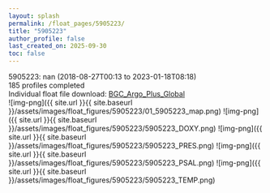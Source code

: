 ```yaml
---
layout: splash
permalink: /float_pages/5905223/
title: "5905223"
author_profile: false
last_created_on: 2025-09-30
toc: false
---
```

 
5905223: nan (2018-08-27T00:13 to 2023-01-18T08:18)\
185 profiles completed\
Individual float file download: [BGC_Argo_Plus_Global](https://ftp.soest.hawaii.edu/bgc_argo_plus/Individual_Floats/outliers_removed/5905223_Sprof_processed.nc)\
![img-png]({{ site.url }}{{ site.baseurl }}/assets/images/float_figures/5905223/01_5905223_map.png)
![img-png]({{ site.url }}{{ site.baseurl }}/assets/images/float_figures/5905223/5905223_DOXY.png)
![img-png]({{ site.url }}{{ site.baseurl }}/assets/images/float_figures/5905223/5905223_PRES.png)
![img-png]({{ site.url }}{{ site.baseurl }}/assets/images/float_figures/5905223/5905223_PSAL.png)
![img-png]({{ site.url }}{{ site.baseurl }}/assets/images/float_figures/5905223/5905223_TEMP.png)
